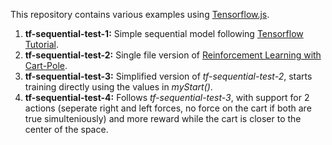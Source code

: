 This repository contains various examples using [Tensorflow.js](https://www.tensorflow.org/javascript).

1. **tf-sequential-test-1:** Simple sequential model following [Tensorflow Tutorial](https://codelabs.developers.google.com/codelabs/tfjs-training-regression).
2. **tf-sequential-test-2:** Single file version of [Reinforcement Learning with Cart-Pole](https://github.com/tensorflow/tfjs-examples/tree/master/cart-pole).
3. **tf-sequential-test-3:** Simplified version of *tf-sequential-test-2*, starts training directly using the values in *myStart()*.
4. **tf-sequential-test-4:** Follows *tf-sequential-test-3*, with support for 2 actions (seperate right and left forces, no force on the cart if both are true simulteniously) and more reward while the cart is closer to the center of the space.
